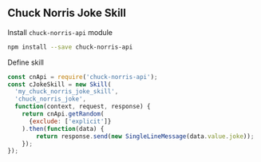 ##  Chuck Norris Joke Skill

Install `chuck-norris-api` module

```sh
npm install --save chuck-norris-api
```

Define skill

```javascript
const cnApi = require('chuck-norris-api');
const cJokeSkill = new Skill(
  'my_chuck_norris_joke_skill',
  'chuck_norris_joke',
  function(context, request, response) {
    return cnApi.getRandom(
      {exclude: ['explicit']}
    ).then(function(data) {
        return response.send(new SingleLineMessage(data.value.joke));
    });
});
```
